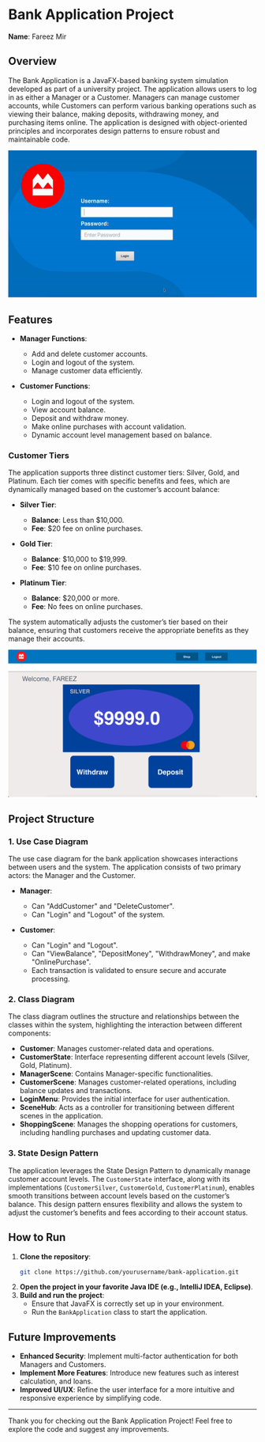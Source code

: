 # Bank Application Project

**Name**: Fareez Mir   

## Overview

The Bank Application is a JavaFX-based banking system simulation developed as part of a university project. The application allows users to log in as either a Manager or a Customer. Managers can manage customer accounts, while Customers can perform various banking operations such as viewing their balance, making deposits, withdrawing money, and purchasing items online. The application is designed with object-oriented principles and incorporates design patterns to ensure robust and maintainable code.

![Overview of Bank Application](src/main/resources/assets/images/overview.gif)

## Features

- **Manager Functions**: 
  - Add and delete customer accounts.
  - Login and logout of the system.
  - Manage customer data efficiently.
  
- **Customer Functions**:
  - Login and logout of the system.
  - View account balance.
  - Deposit and withdraw money.
  - Make online purchases with account validation.
  - Dynamic account level management based on balance.

### Customer Tiers

The application supports three distinct customer tiers: Silver, Gold, and Platinum. Each tier comes with specific benefits and fees, which are dynamically managed based on the customer’s account balance:

- **Silver Tier**: 
  - **Balance**: Less than $10,000.
  - **Fee**: $20 fee on online purchases.
  
- **Gold Tier**: 
  - **Balance**: $10,000 to $19,999.
  - **Fee**: $10 fee on online purchases.
  
- **Platinum Tier**: 
  - **Balance**: $20,000 or more.
  - **Fee**: No fees on online purchases.

The system automatically adjusts the customer’s tier based on their balance, ensuring that customers receive the appropriate benefits as they manage their accounts.

![Customer Tiers](src/main/resources/assets/images/customer_tiers.gif)

## Project Structure

### 1. Use Case Diagram

The use case diagram for the bank application showcases interactions between users and the system. The application consists of two primary actors: the Manager and the Customer. 

- **Manager**: 
  - Can "AddCustomer" and "DeleteCustomer".
  - Can "Login" and "Logout" of the system.

- **Customer**: 
  - Can "Login" and "Logout".
  - Can "ViewBalance", "DepositMoney", "WithdrawMoney", and make "OnlinePurchase".
  - Each transaction is validated to ensure secure and accurate processing.

### 2. Class Diagram

The class diagram outlines the structure and relationships between the classes within the system, highlighting the interaction between different components:

- **Customer**: Manages customer-related data and operations.
- **CustomerState**: Interface representing different account levels (Silver, Gold, Platinum).
- **ManagerScene**: Contains Manager-specific functionalities.
- **CustomerScene**: Manages customer-related operations, including balance updates and transactions.
- **LoginMenu**: Provides the initial interface for user authentication.
- **SceneHub**: Acts as a controller for transitioning between different scenes in the application.
- **ShoppingScene**: Manages the shopping operations for customers, including handling purchases and updating customer data.

### 3. State Design Pattern

The application leverages the State Design Pattern to dynamically manage customer account levels. The `CustomerState` interface, along with its implementations (`CustomerSilver`, `CustomerGold`, `CustomerPlatinum`), enables smooth transitions between account levels based on the customer’s balance. This design pattern ensures flexibility and allows the system to adjust the customer’s benefits and fees according to their account status.

## How to Run

1. **Clone the repository**:
    ```bash
    git clone https://github.com/yourusername/bank-application.git
    ```
2. **Open the project in your favorite Java IDE (e.g., IntelliJ IDEA, Eclipse)**.
3. **Build and run the project**:
    - Ensure that JavaFX is correctly set up in your environment.
    - Run the `BankApplication` class to start the application.

## Future Improvements

- **Enhanced Security**: Implement multi-factor authentication for both Managers and Customers.
- **Implement More Features**: Introduce new features such as interest calculation, and loans.
- **Improved UI/UX**: Refine the user interface for a more intuitive and responsive experience by simplifying code.

---

Thank you for checking out the Bank Application Project! Feel free to explore the code and suggest any improvements.
